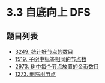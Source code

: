 # 3.3 自底向上 DFS

## 题目列表

- [3249. 统计好节点的数目](https://leetcode.cn/problems/count-the-number-of-good-nodes/description/)
- [1519. 子树中标签相同的节点数](https://leetcode.cn/problems/number-of-nodes-in-the-sub-tree-with-the-same-label/description/)
- [2973. 树中每个节点放置的金币数目](https://leetcode.cn/problems/find-number-of-coins-to-place-in-tree-nodes/description/)
- [1273. 删除树节点](https://leetcode.cn/problems/delete-tree-nodes/description/)
